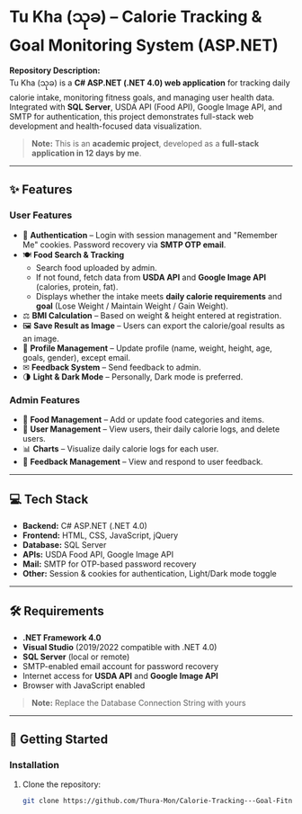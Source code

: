# Tu Kha (သုခ) – Calorie Tracking & Goal Monitoring System (ASP.NET)

**Repository Description:**  
Tu Kha (သုခ) is a **C# ASP.NET (.NET 4.0) web application** for tracking daily calorie intake, monitoring fitness goals, and managing user health data. Integrated with **SQL Server**, USDA API (Food API), Google Image API, and SMTP for authentication, this project demonstrates full-stack web development and health-focused data visualization.  

> **Note:** This is an **academic project**, developed as a **full-stack application in 12 days by me**.

---

## ✨ Features

### User Features
- 🔐 **Authentication** – Login with session management and "Remember Me" cookies. Password recovery via **SMTP OTP email**.
- 🍽 **Food Search & Tracking**  
  - Search food uploaded by admin.  
  - If not found, fetch data from **USDA API** and **Google Image API** (calories, protein, fat).  
  - Displays whether the intake meets **daily calorie requirements** and **goal** (Lose Weight / Maintain Weight / Gain Weight).  
- ⚖ **BMI Calculation** – Based on weight & height entered at registration.  
- 🖼 **Save Result as Image** – Users can export the calorie/goal results as an image.  
- 📝 **Profile Management** – Update profile (name, weight, height, age, goals, gender), except email.  
- ✉ **Feedback System** – Send feedback to admin.  
- 🌗 **Light & Dark Mode** – Personally, Dark mode is preferred.

### Admin Features
- 🍴 **Food Management** – Add or update food categories and items.  
- 👤 **User Management** – View users, their daily calorie logs, and delete users.  
- 📊 **Charts** – Visualize daily calorie logs for each user.  
- 📨 **Feedback Management** – View and respond to user feedback.

---

## 💻 Tech Stack
- **Backend:** C# ASP.NET (.NET 4.0)  
- **Frontend:** HTML, CSS, JavaScript, jQuery  
- **Database:** SQL Server  
- **APIs:** USDA Food API, Google Image API  
- **Mail:** SMTP for OTP-based password recovery  
- **Other:** Session & cookies for authentication, Light/Dark mode toggle  

---

## 🛠 Requirements
- **.NET Framework 4.0**  
- **Visual Studio** (2019/2022 compatible with .NET 4.0)  
- **SQL Server** (local or remote)  
- SMTP-enabled email account for password recovery  
- Internet access for **USDA API** and **Google Image API**  
- Browser with JavaScript enabled  
> **Note:** Replace the Database Connection String with yours
---

## 🚀 Getting Started

### Installation
1. Clone the repository:
   ```bash
   git clone https://github.com/Thura-Mon/Calorie-Tracking---Goal-Fitness
